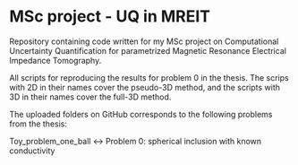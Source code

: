 # MSc project - UQ in MREIT
Repository containing code written for my MSc project on Computational Uncertainty Quantification for parametrized Magnetic Resonance Electrical Impedance Tomography.

All scripts for reproducing the results for problem 0 in the thesis. The scrips with 2D in their names cover the pseudo-3D method, and the scripts with 3D in their names cover the full-3D method.

The uploaded folders on GitHub corresponds to the following problems from the thesis:
 
Toy_problem_one_ball   <->   Problem 0: spherical inclusion with known conductivity
